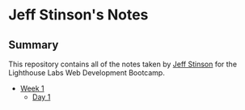 # Jeff Stinson's Notes

## Summary

This repository contains all of the notes taken by [Jeff Stinson](https://github.com/Smoopfrog) for the Lighthouse Labs Web Development Bootcamp.

* [Week 1](/Week_1)   
  * [Day 1](/Week_1/Day_1) 

